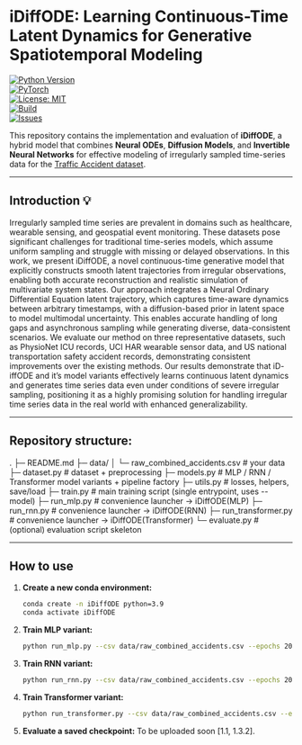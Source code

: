 # iDiffODE: Learning Continuous-Time Latent Dynamics for Generative Spatiotemporal Modeling

[![Python Version](https://img.shields.io/badge/python-3.9%2B-blue.svg)](https://www.python.org/downloads/)  
[![PyTorch](https://img.shields.io/badge/PyTorch-2.0+-ee4c2c.svg?logo=pytorch)](https://pytorch.org/)  
[![License: MIT](https://img.shields.io/badge/License-MIT-green.svg)](LICENSE)  
[![Build](https://img.shields.io/badge/build-passing-brightgreen.svg)]()  
[![Issues](https://img.shields.io/github/issues/yourusername/idiffode.svg)](https://github.com/yourusername/idiffode/issues)  



This repository contains the implementation and evaluation of **iDiffODE**, a hybrid model that combines **Neural ODEs**, **Diffusion Models**, and **Invertible Neural Networks** for effective modeling of irregularly sampled time-series data for the [Traffic Accident dataset](https://www.nhtsa.gov/file-downloads?p=nhtsa/downloads/FARS/).  

---
## Introduction 💡
Irregularly sampled time series are prevalent in domains such as healthcare, wearable sensing, and geospatial event monitoring. These datasets pose significant challenges for traditional time-series models, which assume uniform sampling and struggle with missing or delayed observations. In this work, we present iDiffODE, a novel continuous-time generative model that explicitly constructs smooth latent trajectories from irregular observations, enabling both accurate reconstruction and realistic simulation of multivariate system states. Our approach integrates a Neural Ordinary Differential Equation latent trajectory, which captures time-aware dynamics between arbitrary timestamps, with a diffusion-based prior in latent space to
model multimodal uncertainty. This enables accurate handling of long gaps and asynchronous sampling while generating diverse, data-consistent scenarios. We evaluate our method on three representative datasets, such as PhysioNet ICU records, UCI HAR wearable sensor data, and US national transportation safety accident records, demonstrating consistent improvements over the existing methods. Our results demonstrate that iD-
iffODE and it’s model variants effectively learns continuous latent dynamics and generates time series data even under conditions of severe irregular sampling, positioning it as a highly promising solution for handling irregular time series data in the real world with enhanced generalizability.

---

## Repository structure:
.
├─ README.md
├─ data/
│ └─ raw_combined_accidents.csv # your data
├─ dataset.py # dataset + preprocessing
├─ models.py # MLP / RNN / Transformer model variants + pipeline factory
├─ utils.py # losses, helpers, save/load
├─ train.py # main training script (single entrypoint, uses --model)
├─ run_mlp.py # convenience launcher -> iDiffODE(MLP)
├─ run_rnn.py # convenience launcher -> iDiffODE(RNN)
├─ run_transformer.py # convenience launcher -> iDiffODE(Transformer)
└─ evaluate.py # (optional) evaluation script skeleton

---

## How to use

1.  **Create a new conda environment:**
    ```bash
    conda create -n iDiffODE python=3.9
    conda activate iDiffODE
    ```

2.  **Train MLP variant:**
    ```bash
    python run_mlp.py --csv data/raw_combined_accidents.csv --epochs 200 --bs 32
    ```

3.  **Train RNN variant:**
    ```bash
    python run_rnn.py --csv data/raw_combined_accidents.csv --epochs 200 --bs 32
    ```

4.  **Train Transformer variant:**
    ```bash
    python run_transformer.py --csv data/raw_combined_accidents.csv --epochs 200 --bs 16 --nhead 4 --nlayers 2
    ```

5.  **Evaluate a saved checkpoint:**
    To be uploaded soon [1.1, 1.3.2].

